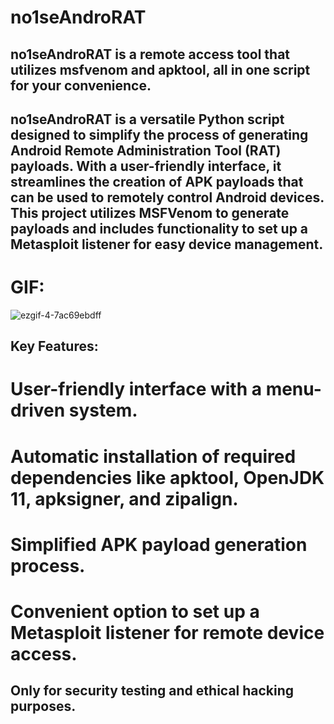 # no1seAndroRAT
## no1seAndroRAT is a remote access tool that utilizes msfvenom and apktool, all in one script for your convenience.


## no1seAndroRAT is a versatile Python script designed to simplify the process of generating Android Remote Administration Tool (RAT) payloads. With a user-friendly interface, it streamlines the creation of APK payloads that can be used to remotely control Android devices. This project utilizes MSFVenom to generate payloads and includes functionality to set up a Metasploit listener for easy device management.

# GIF:
![ezgif-4-7ac69ebdff](https://github.com/no1se2/no1seAndroRAT---Android-Remote-Administration-Tool-RAT/assets/98566890/d4cedf15-daf0-4edf-905d-09675208df82)


## Key Features:

# User-friendly interface with a menu-driven system.
# Automatic installation of required dependencies like apktool, OpenJDK 11, apksigner, and zipalign.
# Simplified APK payload generation process.
# Convenient option to set up a Metasploit listener for remote device access.
## Only for security testing and ethical hacking purposes.


